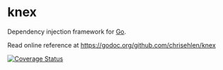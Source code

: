# knex
Dependency injection framework for [Go](http://golang.org/).

Read online reference at https://godoc.org/github.com/chrisehlen/knex

[![Coverage Status](https://coveralls.io/repos/github/chrisehlen/knex/badge.svg?branch=master)](https://coveralls.io/github/chrisehlen/knex?branch=master)
